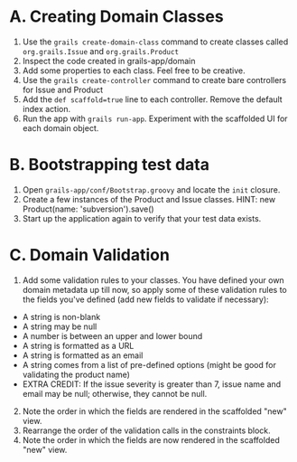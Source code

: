 # A. Creating Domain Classes
1. Use the `grails create-domain-class` command to create classes called `org.grails.Issue` and `org.grails.Product`
2. Inspect the code created in grails-app/domain
3. Add some properties to each class. Feel free to be creative.
4. Use the `grails create-controller` command to create bare controllers for Issue and Product
5. Add the `def scaffold=true` line to each controller. Remove the default index action.
6. Run the app with `grails run-app`. Experiment with the scaffolded UI for each domain object.

# B. Bootstrapping test data
1. Open `grails-app/conf/Bootstrap.groovy` and locate the `init` closure.
2. Create a few instances of the Product and Issue classes.
  HINT: new Product(name: 'subversion').save()
3. Start up the application again to verify that your test data exists.

# C. Domain Validation
1. Add some validation rules to your classes. You have defined your own domain metadata up till now, so apply some of these validation rules to the fields you've defined (add new fields to validate if necessary):
  * A string is non-blank
  * A string may be null
  * A number is between an upper and lower bound
  * A string is formatted as a URL
  * A string is formatted as an email
  * A string comes from a list of pre-defined options (might be good for validating the product name)
  * EXTRA CREDIT: If the issue severity is greater than 7, issue name and email may be null; otherwise, they cannot be null.
2. Note the order in which the fields are rendered in the scaffolded "new" view.
3. Rearrange the order of the validation calls in the constraints block.
4. Note the order in which the fields are now rendered in the scaffolded "new" view.


